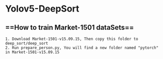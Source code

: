# Yolov5-DeepSort

## ==How to train Market-1501 dataSets==

```
1. Download Market-1501-v15.09.15, Then copy this folder to deep_sort/deep_sort
2. Run prepare_person.py, You will find a new folder named "pytorch" in Market-1501-v15.09.15
```